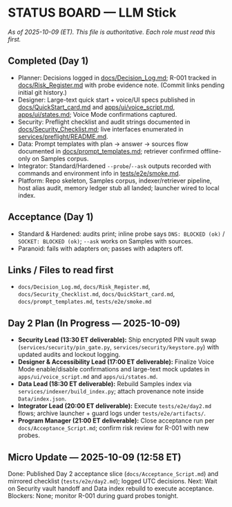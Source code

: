 # STATUS BOARD — LLM Stick
_As of 2025-10-09 (ET). This file is authoritative. Each role must read this first._

## Completed (Day 1)
- Planner: Decisions logged in [docs/Decision_Log.md](docs/Decision_Log.md); R-001 tracked in [docs/Risk_Register.md](docs/Risk_Register.md) with probe evidence note. (Commit links pending initial git history.)
- Designer: Large-text quick start + voice/UI specs published in [docs/QuickStart_card.md](docs/QuickStart_card.md) and [apps/ui/voice_script.md](../apps/ui/voice_script.md), [apps/ui/states.md](../apps/ui/states.md); Voice Mode confirmations captured.
- Security: Preflight checklist and audit strings documented in [docs/Security_Checklist.md](docs/Security_Checklist.md); live interfaces enumerated in [services/preflight/README.md](../services/preflight/README.md).
- Data: Prompt templates with plan → answer → sources flow documented in [docs/prompt_templates.md](docs/prompt_templates.md); retriever confirmed offline-only on Samples corpus.
- Integrator: Standard/Hardened `--probe`/`--ask` outputs recorded with commands and environment info in [tests/e2e/smoke.md](../tests/e2e/smoke.md).
- Platform: Repo skeleton, Samples corpus, indexer/retriever pipeline, host alias audit, memory ledger stub all landed; launcher wired to local index.

## Acceptance (Day 1)
- Standard & Hardened: audits print; inline probe says `DNS: BLOCKED (ok)` / `SOCKET: BLOCKED (ok)`; `--ask` works on Samples with sources.
- Paranoid: fails with adapters on; passes with adapters off.

## Links / Files to read first
- `docs/Decision_Log.md`, `docs/Risk_Register.md`, `docs/Security_Checklist.md`, `docs/QuickStart_card.md`, `docs/prompt_templates.md`, `tests/e2e/smoke.md`

## Day 2 Plan (In Progress — 2025-10-09)
- **Security Lead (13:30 ET deliverable):** Ship encrypted PIN vault swap (`services/security/pin_gate.py`, `services/security/keystore.py`) with updated audits and lockout logging.
- **Designer & Accessibility Lead (17:00 ET deliverable):** Finalize Voice Mode enable/disable confirmations and large-text mock updates in `apps/ui/voice_script.md` and `apps/ui/states.md`.
- **Data Lead (18:30 ET deliverable):** Rebuild Samples index via `services/indexer/build_index.py`; attach provenance note inside `Data/index.json`.
- **Integrator Lead (20:00 ET deliverable):** Execute `tests/e2e/day2.md` flows; archive launcher + guard logs under `tests/e2e/artifacts/`.
- **Program Manager (21:00 ET deliverable):** Close acceptance run per `docs/Acceptance_Script.md`; confirm risk review for R-001 with new probes.

## Micro Update — 2025-10-09 (12:58 ET)
Done: Published Day 2 acceptance slice (`docs/Acceptance_Script.md`) and mirrored checklist (`tests/e2e/day2.md`); logged UTC decisions.
Next: Wait on Security vault handoff and Data index rebuild to execute acceptance.
Blockers: None; monitor R-001 during guard probes tonight.
